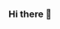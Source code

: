 ### Hi there 👋

<!--
**Ditacinta8/ditacinta8** is a ✨ _special_ ✨ repository because its `README.md` (this file) appears on your GitHub profile.

Here are some ideas to get you started:

- 🔭 I’m currently working on ..yes.
- 🌱 I’m currently learning .yes..
- 👯 I’m looking to collaborate on .yes..
- 🤔 I’m looking for help with ..yes.
- 💬 Ask me about .yes..
- 📫 How to reach me: ..yrs.
- 😄 Pronouns: ..yes.
- ⚡ Fun fact: yes...
-->
